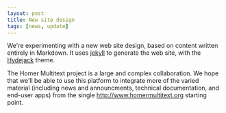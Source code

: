 ```yaml
---
layout: post
title: New site design
tags: [news, update]
---
```



We're experimenting with a new web site design, based on content written entirely in Markdown.  It uses [jekyll](https://jekyllrb.com/) to generate the web site, with the [Hydejack](https://hydejack.com/) theme.

The Homer Multitext project is a large and complex collaboration. We hope that we'll be able to use this platform to integrate more of the varied material (including news and announcments, technical documentation, and end-user apps) from the single <http://www.homermultitext.org> starting point.
